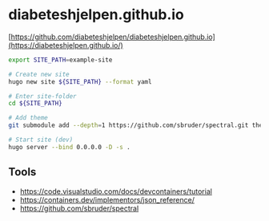 # diabeteshjelpen.github.io

[https://github.com/diabeteshjelpen/diabeteshjelpen.github.io](https://diabeteshjelpen.github.io/)

```bash
export SITE_PATH=example-site

# Create new site
hugo new site ${SITE_PATH} --format yaml

# Enter site-folder
cd ${SITE_PATH}

# Add theme
git submodule add --depth=1 https://github.com/sbruder/spectral.git themes/spectral

# Start site (dev)
hugo server --bind 0.0.0.0 -D -s .
```

## Tools

  * https://code.visualstudio.com/docs/devcontainers/tutorial
  * https://containers.dev/implementors/json_reference/
  * https://github.com/sbruder/spectral
